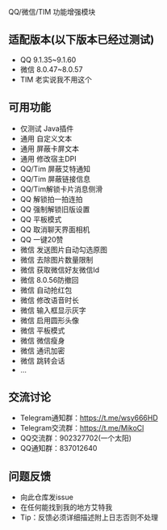 QQ/微信/TIM 功能增强模块

## 适配版本(以下版本已经过测试)
- QQ 9.1.35~9.1.60
- 微信 8.0.47~8.0.57
- TIM 老实说我不用这个
  
## 可用功能
- 仅测试 Java插件
- 通用 自定义文本
- 通用 屏蔽卡屏文本
- 通用 修改宿主DPI
- QQ/Tim 屏蔽艾特通知
- QQ/Tim 屏蔽链接信息
- QQ/Tim解锁卡片消息侧滑
- QQ 解锁拍一拍连拍
- QQ 强制解锁旧版设置
- QQ 平板模式
- QQ 取消聊天界面相机
- QQ 一键20赞
- 微信 发送图片自动勾选原图
- 微信 去除图片数量限制
- 微信 获取微信好友微信Id
- 微信 8.0.56防撤回
- 微信 自动抢红包
- 微信 修改语音时长
- 微信 输入框显示灰字
- 微信 启用圆形头像
- 微信 平板模式
- 微信 微信瘦身
- 微信 通讯加密
- 微信 跳转会话
- ...

## 交流讨论
- Telegram通知群：https://t.me/wsy666HD
- Telegram交流群：https://t.me/MikoCl
- QQ交流群：902327702(一个太阳)
- QQ通知群：837012640

## 问题反馈
- 向此仓库发issue
- 在任何能找到我的地方艾特我
- Tip：反馈必须详细描述附上日志否则不处理
